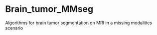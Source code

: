 # Brain_tumor_MMseg
Algorithms for brain tumor segmentation on MRI in a missing modalities scenario
